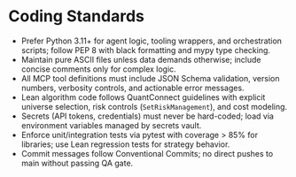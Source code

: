 # Coding Standards
- Prefer Python 3.11+ for agent logic, tooling wrappers, and orchestration scripts; follow PEP 8 with black formatting and mypy type checking.
- Maintain pure ASCII files unless data demands otherwise; include concise comments only for complex logic.
- All MCP tool definitions must include JSON Schema validation, version numbers, verbosity controls, and actionable error messages.
- Lean algorithm code follows QuantConnect guidelines with explicit universe selection, risk controls (`SetRiskManagement`), and cost modeling.
- Secrets (API tokens, credentials) must never be hard-coded; load via environment variables managed by secrets vault.
- Enforce unit/integration tests via pytest with coverage > 85% for libraries; use Lean regression tests for strategy behavior.
- Commit messages follow Conventional Commits; no direct pushes to main without passing QA gate.
